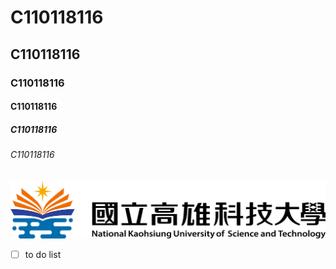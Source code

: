 # C110118116
## C110118116
### C110118116
#### C110118116
##### C110118116
###### C110118116

![NKUST](nkust.png "高科大")
- [ ] to do list
